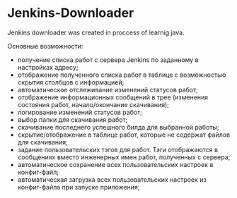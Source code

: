 # Jenkins-Downloader
Jenkins downloader was created in proccess of learnig java. 


Основные возможности:
- получение списка работ с сервера Jenkins по заданному в настройках адресу;
- отображение полученного списка работ в таблице с возможностью скрытия столбцов с информацией;
- автоматическое отслеживание изменений статусов работ;
- отображение информационных сообщений в трее (изменения состояния работ, начало/окончание скачивания);
- логирование изменений статусов работ;
- выбор папки для скачивания работ;
- скачивание последнего успешного билда для выбранной работы;
- скрытие/отображение в таблице работ, которые не содержат файлов для скачивания;
- задание пользовательских тэгов для работ. Тэги отображаются в сообщениях вместо инженерных имен работ, полученных с сервера;
- автоматическое сохранение всех пользовательских настроек в конфиг-файл;
- автоматическая загрузка всех пользовательских настроек из конфиг-файла при запуске приложения;
